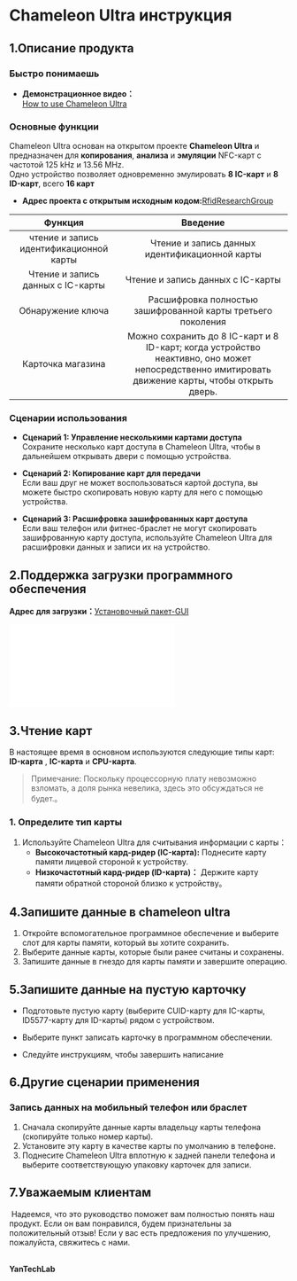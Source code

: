 # 

# Chameleon Ultra инструкция

## 1.Описание продукта

### Быстро понимаешь

- **Демонстрационное видео：**  
  [How to use Chameleon Ultra](https://www.youtube.com/watch?v=9jtKNJ5-kVY)

### Основные функции

Chameleon Ultra основан на открытом проекте **Chameleon Ultra** и предназначен для **копирования**, **анализа** и **эмуляции** NFC-карт с частотой 125 kHz и 13.56 MHz.  
Одно устройство позволяет одновременно эмулировать **8 IC-карт** и **8 ID-карт**, всего **16 карт**

* **Адрес проекта с открытым исходным кодом:**[RfidResearchGroup](https://github.com/RfidResearchGroup/ChameleonUltra/)

| Функция                                 | Введение                                                                                                                                         |
|:---------------------------------------:|:------------------------------------------------------------------------------------------------------------------------------------------------:|
| чтение и запись идентификационной карты | Чтение и запись данных идентификационной карты                                                                                                   |
| Чтение и запись данных с IC-карты       | Чтение и запись данных с IC-карты                                                                                                                |
| Обнаружение ключа                       | Расшифровка полностью зашифрованной карты третьего поколения                                                                                     |
| Карточка магазина                       | Можно сохранить до 8 IC-карт и 8 ID-карт; когда устройство неактивно, оно может непосредственно имитировать движение карты, чтобы открыть дверь. |

### **Сценарии использования**

- **Сценарий 1: Управление несколькими картами доступа**  
  Сохраните несколько карт доступа в Chameleon Ultra, чтобы в дальнейшем открывать двери с помощью устройства.

- **Сценарий 2: Копирование карт для передачи**  
  Если ваш друг не может воспользоваться картой доступа, вы можете быстро скопировать новую карту для него с помощью устройства.

- **Сценарий 3: Расшифровка зашифрованных карт доступа**  
  Если ваш телефон или фитнес-браслет не могут скопировать зашифрованную карту доступа, используйте Chameleon Ultra для расшифровки данных и записи их на устройство.

## 2.Поддержка загрузки программного обеспечения

**Адрес для загрузки：**[Установочный пакет-GUI](https://github.com/yanjinbib/Product-information/tree/main/UC-001/%D0%A3%D1%81%D1%82%D0%B0%D0%BD%D0%BE%D0%B2%D0%BE%D1%87%D0%BD%D1%8B%D0%B9%20%D0%BF%D0%B0%D0%BA%D0%B5%D1%82-GUI)

<iframe src="//player.bilibili.com/player.html?bvid=BV1cGC3Y2Ebj&page=1" scrolling="no" border="0" frameborder="no" framespacing="0" allowfullscreen="true"> </iframe>

## 3.Чтение карт

В настоящее время в основном используются следующие типы карт:  **ID-карта** , **IC-карта** и **CPU-карта**.

> Примечание: Поскольку процессорную плату невозможно взломать, а доля рынка невелика, здесь это обсуждаться не будет.。

### 1. Определите тип карты

1. Используйте Chameleon Ultra для считывания информации с карты：
   - **Высокочастотный кард-ридер (IC-карта):** Поднесите карту памяти лицевой стороной к устройству.
   - **Низкочастотный кард-ридер (ID-карта)：** Держите карту памяти обратной стороной близко к устройству。

## 4.Запишите данные в chameleon ultra

1. Откройте вспомогательное программное обеспечение и выберите слот для карты памяти, который вы хотите сохранить.
2. Выберите данные карты, которые были ранее считаны и сохранены. 
3. Запишите данные в гнездо для карты памяти и завершите операцию.

## 5.Запишите данные на пустую карточку

* Подготовьте пустую карту (выберите CUID-карту для IC-карты, ID5577-карту для ID-карты) рядом с устройством.

* Выберите пункт записать карточку в программном обеспечении. 
- Следуйте инструкциям, чтобы завершить написание

## 6.Другие сценарии применения

### Запись данных на мобильный телефон или браслет

1. Сначала скопируйте данные карты владельцу карты телефона (скопируйте только номер карты).
2. Установите эту карту в качестве карты по умолчанию в телефоне.
3. Поднесите Chameleon Ultra вплотную к задней панели телефона и выберите соответствующую упаковку карточек для записи.

## 7.Уважаемым клиентам

 Надеемся, что это руководство поможет вам полностью понять наш продукт. Если он вам понравился, будем признательны за положительный отзыв! Если у вас есть предложения по улучшению, пожалуйста, свяжитесь с нами.

                                                                                                                                **YanTechLab**
